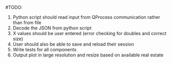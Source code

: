 #TODO:
1. Python script should read input from QProcess communication rather than from file
2. Decode the JSON from python script
3. X values should be user entered (error checking for doubles and correct size)
4. User should also be able to save and reload their session 
5. Write tests for all components
6. Output plot in large resolution and resize based on available real estate
